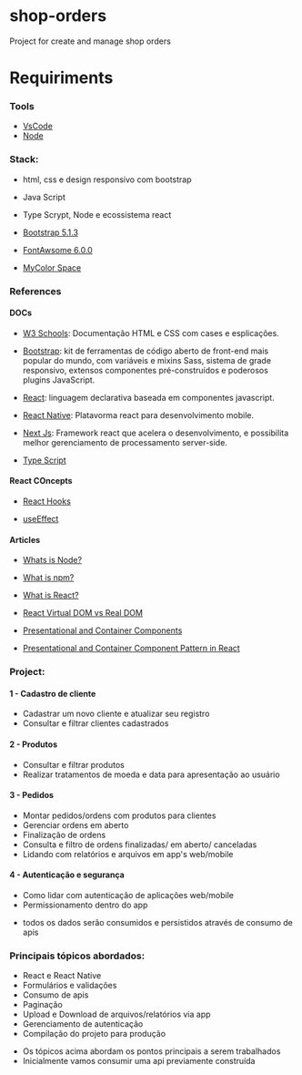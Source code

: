 # shop-orders

Project for create and manage shop orders

# Requiriments

### Tools

- [VsCode](https://code.visualstudio.com/)
- [Node](https://nodejs.org/)

### Stack:

- html, css e design responsivo com bootstrap
- Java Script
- Type Scrypt, Node e ecossistema react

- [Bootstrap 5.1.3](https://getbootstrap.com/docs/5.1/getting-started/download/)

- [FontAwsome 6.0.0](https://fontawesome.com/icons)

- [MyColor Space](https://mycolor.space/?hex=%231E1232&sub=1)
 

### References

#### DOCs

- [W3 Schools](https://www.w3schools.com/html/default.asp): Documentação HTML e CSS com cases e esplicações.

- [Bootstrap](https://getbootstrap.com/docs/5.1/getting-started/introduction/): kit de ferramentas de código aberto de front-end mais popular do mundo, com variáveis ​​e mixins Sass, sistema de grade responsivo, extensos componentes pré-construídos e poderosos plugins JavaScript.

- [React](https://reactjs.org/): linguagem declarativa baseada em componentes javascript.

- [React Native](https://reactnative.dev/): Platavorma react para desenvolvimento mobile.

- [Next Js](https://nextjs.org/docs): Framework react que acelera o desenvolvimento, e possibilita melhor gerenciamento de processamento server-side.

- [Type Script](https://www.typescriptlang.org/)

#### React COncepts

- [React Hooks](https://reactjs.org/docs/hooks-intro.html)

- [useEffect](https://reactjs.org/docs/hooks-effect.html)

#### Articles

- [Whats is Node?](https://nodejs.org/en/about/)

- [What is npm?](https://nodejs.org/en/knowledge/getting-started/npm/what-is-npm/)

- [What is React?](https://reactjs.org/tutorial/tutorial.html#overview)

- [React Virtual DOM vs Real DOM](https://medium.com/devinder/react-virtual-dom-vs-real-dom-23749ff7adc9#:~:text=The%20Virtual%20DOM%20is%20a,screen%20like%20the%20real%20DOM.)

- [Presentational and Container Components](https://medium.com/@dan_abramov/smart-and-dumb-components-7ca2f9a7c7d0)

- [Presentational and Container Component Pattern in React](https://www.better.dev/presentational-and-container-component-pattern-in-react)


### Project:
 
#### 1 - Cadastro de cliente
- Cadastrar um novo cliente e atualizar seu registro
- Consultar e filtrar clientes cadastrados
 
#### 2 - Produtos
- Consultar e filtrar produtos
- Realizar tratamentos de moeda e data para apresentação ao usuário
 
#### 3 - Pedidos
- Montar pedidos/ordens com produtos para clientes 
- Gerenciar ordens em aberto
- Finalização de ordens
- Consulta e filtro de ordens finalizadas/ em aberto/ canceladas
- Lidando com relatórios e arquivos em app's web/mobile
 
#### 4 - Autenticação e segurança
- Como lidar com autenticação de aplicações web/mobile
- Permissionamento dentro do app

* todos os dados serão consumidos e persistidos através de consumo de apis
 
### Principais tópicos abordados:
- React e React Native
- Formulários e validações
- Consumo de apis
- Paginação
- Upload e Download de arquivos/relatórios via app
- Gerenciamento de autenticação
- Compilação do projeto para produção
 
* Os tópicos acima abordam os pontos principais a serem trabalhados
* Inicialmente vamos consumir uma api previamente construída
 
 